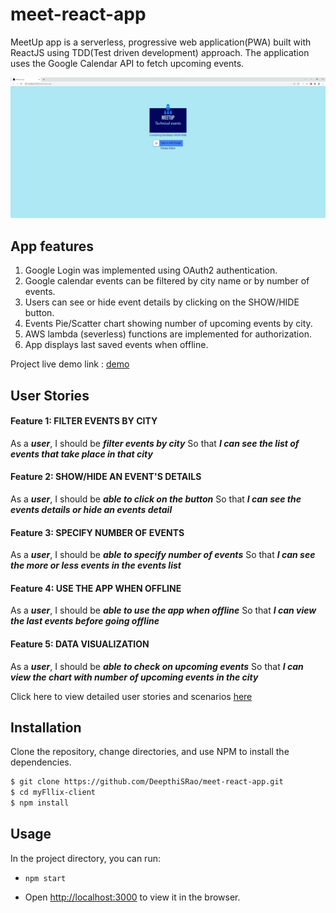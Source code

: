# meet-react-app
MeetUp app is a serverless, progressive web application(PWA) built with ReactJS using TDD(Test driven development) approach. The application uses the Google Calendar API to fetch upcoming events. 

![Markdown Logo](/src/images/home_page.png)

## App features
1. Google Login was implemented using OAuth2 authentication.
2. Google calendar events can be filtered by city name or by number of events.
3. Users can see or hide event details by clicking on the SHOW/HIDE button.
4. Events Pie/Scatter chart showing number of upcoming events by city.
5. AWS lambda (severless) functions are implemented for authorization. 
6. App displays last saved events when offline.

Project live demo link : [demo](https://deepthisrao.github.io/meet-react-app/)

## User Stories
#### Feature 1: FILTER EVENTS BY CITY
As a ***user***,
I should be ***filter events by city***
So that ***I can see the list of events that take place in that city***

#### Feature 2: SHOW/HIDE AN EVENT'S DETAILS
As a ***user***,
I should be ***able to click on the button***
So that ***I can see the events details or hide an events detail***

#### Feature 3: SPECIFY NUMBER OF EVENTS
As a ***user***,
I should be ***able to specify number of events***
So that ***I can see the more or less events in the events list***

#### Feature 4: USE THE APP WHEN OFFLINE
As a ***user***,
I should be ***able to use the app when offline***
So that ***I can view the last events before going offline***

#### Feature 5: DATA VISUALIZATION
As a ***user***,
I should be ***able to check on upcoming events***
So that ***I can view the chart with number of upcoming events in the city***

Click here to view detailed user stories and scenarios [here](https://github.com/DeepthiSRao/meet-react-app/blob/main/user-stories.md)

## Installation

Clone the repository, change directories, and use NPM to install the dependencies.

```bash
$ git clone https://github.com/DeepthiSRao/meet-react-app.git
$ cd myFllix-client
$ npm install
```

## Usage

In the project directory, you can run:

- `npm start`

- Open [http://localhost:3000](http://localhost:3000) to view it in the browser.